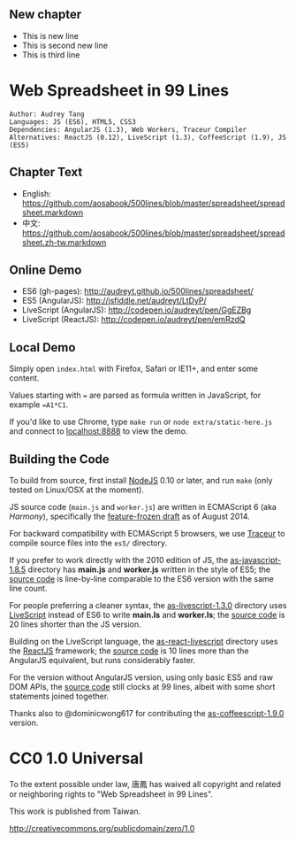 ## New chapter

* This is new line
* This is second new line
* This is third line


# Web Spreadsheet in 99 Lines

    Author: Audrey Tang
    Languages: JS (ES6), HTML5, CSS3
    Dependencies: AngularJS (1.3), Web Workers, Traceur Compiler
    Alternatives: ReactJS (0.12), LiveScript (1.3), CoffeeScript (1.9), JS (ES5)

## Chapter Text

* English: <https://github.com/aosabook/500lines/blob/master/spreadsheet/spreadsheet.markdown>
* 中文: <https://github.com/aosabook/500lines/blob/master/spreadsheet/spreadsheet.zh-tw.markdown>

## Online Demo

* ES6 (gh-pages): <http://audreyt.github.io/500lines/spreadsheet/>
* ES5 (AngularJS): <http://jsfiddle.net/audreyt/LtDyP/>
* LiveScript (AngularJS): <http://codepen.io/audreyt/pen/GgEZBg>
* LiveScript (ReactJS): <http://codepen.io/audreyt/pen/emRzdQ>

## Local Demo

Simply open `index.html` with Firefox, Safari or IE11+, and enter some content.

Values starting with `=` are parsed as formula written in JavaScript, for example `=A1*C1`.

If you'd like to use Chrome, type `make run` or `node extra/static-here.js` and connect to [localhost:8888](http://127.0.0.1:8888/) to view the demo.

## Building the Code

To build from source, first install [NodeJS](http://www.nodejs.org/) 0.10 or later, and run `make` (only tested on Linux/OSX at the moment).

JS source code (`main.js` and `worker.js`) are written in ECMAScript 6 (aka _Harmony_), specifically the [feature-frozen draft](https://developer.mozilla.org/en-US/docs/Web/JavaScript/ECMAScript_6_support_in_Mozilla) as of August 2014.

For backward compatibility with ECMAScript 5 browsers, we use [Traceur](https://github.com/google/traceur-compiler) to compile source files into the `es5/` directory.

If you prefer to work directly with the 2010 edition of JS, the [as-javascript-1.8.5](https://audreyt.github.io/500lines/spreadsheet/as-javascript-1.8.5/) directory has **main.js** and **worker.js** written in the style of ES5; the [source code](https://github.com/audreyt/500lines/tree/master/spreadsheet/as-javascript-1.8.5) is line-by-line comparable to the ES6 version with the same line count.

For people preferring a cleaner syntax, the [as-livescript-1.3.0](https://audreyt.github.io/500lines/spreadsheet/as-livescript-1.3.0/) directory uses [LiveScript](http://livescript.net/) instead of ES6 to write **main.ls** and **worker.ls**; the [source code](https://github.com/audreyt/500lines/tree/master/spreadsheet/as-livescript-1.3.0) is 20 lines shorter than the JS version.

Building on the LiveScript language, the [as-react-livescript](https://audreyt.github.io/500lines/spreadsheet/as-react-livescript/) directory uses the [ReactJS](https://facebook.github.io/react/) framework; the [source code](https://github.com/audreyt/500lines/tree/master/spreadsheet/as-react-livescript) is 10 lines more than the AngularJS equivalent, but runs considerably faster.

For the version without AngularJS version, using only basic ES5 and raw DOM APIs, the [source code](https://github.com/audreyt/500lines/tree/master/spreadsheet/as-without-angularjs) still clocks at 99 lines, albeit with some short statements joined together.

Thanks also to @dominicwong617 for contributing the [as-coffeescript-1.9.0](https://github.com/audreyt/500lines/tree/master/spreadsheet/as-coffeescript-1.9.0) version.

# CC0 1.0 Universal

To the extent possible under law, 唐鳳 has waived all copyright
and related or neighboring rights to "Web Spreadsheet in 99 Lines".

This work is published from Taiwan.

http://creativecommons.org/publicdomain/zero/1.0
